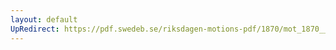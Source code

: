 ```yaml
---
layout: default
UpRedirect: https://pdf.swedeb.se/riksdagen-motions-pdf/1870/mot_1870__ak__00023/mot_1870__ak__00023_001.pdf
---
```

